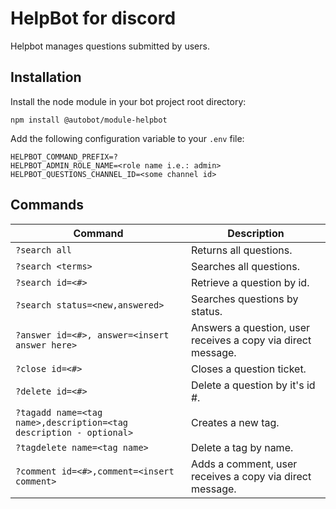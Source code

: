 # HelpBot for discord

Helpbot manages questions submitted by users.

## Installation

Install the node module in your bot project root directory:

```
npm install @autobot/module-helpbot
```

Add the following configuration variable to your `.env` file:

```
HELPBOT_COMMAND_PREFIX=?
HELPBOT_ADMIN_ROLE_NAME=<role name i.e.: admin>
HELPBOT_QUESTIONS_CHANNEL_ID=<some channel id>
```

## Commands

| Command                                                               | Description                                                       |
|-----------------------------------------------------------------------|-------------------------------------------------------------------|
| `?search all`                                                         | Returns all questions.                                            |
| `?search <terms>`                                                     | Searches all questions.                                           |
| `?search id=<#>`                                                      | Retrieve a question by id.                                        |
| `?search status=<new,answered>`                                       | Searches questions by status.                                     |
| `?answer id=<#>, answer=<insert answer here>`                         | Answers a question, user receives a copy via direct message.      |
| `?close id=<#>`                                                       | Closes a question ticket.                                         |
| `?delete id=<#>`                                                      | Delete a question by it's id #.                                   |
| `?tagadd name=<tag name>,description=<tag description - optional>`    | Creates a new tag.                                                |
| `?tagdelete name=<tag name>`                                          | Delete a tag by name.                                             |
| `?comment id=<#>,comment=<insert comment>`                            | Adds a comment, user receives a copy via direct message.          |
